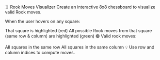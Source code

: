 ♖ Rook Moves Visualizer
Create an interactive 8x8 chessboard to visualize valid Rook moves.

When the user hovers on any square:

That square is highlighted (red)
All possible Rook moves from that square (same row & column) are highlighted (green)
🟢 Valid rook moves:

All squares in the same row
All squares in the same column
💡 Use row and column indices to compute moves.